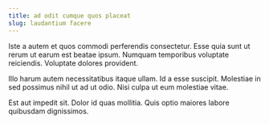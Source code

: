 ```yaml
---
title: ad odit cumque quos placeat
slug: laudantium facere
---
```


Iste a autem et quos commodi perferendis consectetur. Esse quia sunt ut rerum ut earum est beatae ipsum. Numquam temporibus voluptate reiciendis. Voluptate dolores provident.

Illo harum autem necessitatibus itaque ullam. Id a esse suscipit. Molestiae in sed possimus nihil ut ad ut odio. Nisi culpa ut eum molestiae vitae.

Est aut impedit sit. Dolor id quas mollitia. Quis optio maiores labore quibusdam dignissimos.

